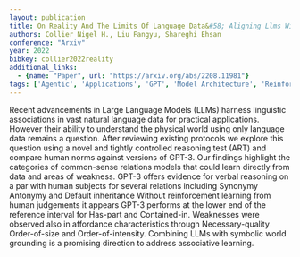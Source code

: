 ```yaml
---
layout: publication
title: On Reality And The Limits Of Language Data&#58; Aligning Llms With Human Norms
authors: Collier Nigel H., Liu Fangyu, Shareghi Ehsan
conference: "Arxiv"
year: 2022
bibkey: collier2022reality
additional_links:
  - {name: "Paper", url: "https://arxiv.org/abs/2208.11981"}
tags: ['Agentic', 'Applications', 'GPT', 'Model Architecture', 'Reinforcement Learning']
---
```

Recent advancements in Large Language Models (LLMs) harness linguistic associations in vast natural language data for practical applications. However their ability to understand the physical world using only language data remains a question. After reviewing existing protocols we explore this question using a novel and tightly controlled reasoning test (ART) and compare human norms against versions of GPT-3. Our findings highlight the categories of common-sense relations models that could learn directly from data and areas of weakness. GPT-3 offers evidence for verbal reasoning on a par with human subjects for several relations including Synonymy Antonymy and Default inheritance Without reinforcement learning from human judgements it appears GPT-3 performs at the lower end of the reference interval for Has-part and Contained-in. Weaknesses were observed also in affordance characteristics through Necessary-quality Order-of-size and Order-of-intensity. Combining LLMs with symbolic world grounding is a promising direction to address associative learning.
